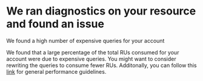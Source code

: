 <properties
	pageTitle="Expensive queries RCA"
	description="RCA - expensive query operations on collection"
	infoBubbleText="The cosmosdb account has expensive query operations."
	service="microsoft.documentdb"
	resource="databaseAccounts"
	authors="bharathb"
	displayOrder=""
	articleId="query_86D7D1E8-4CEF-40D5-AB7F-B16304CDB097"
  diagnosticScenario="MachineKeyUpdates"
	selfHelpType="rca"
	supportTopicIds=""
	resourceTags=""
	productPesIds="15585"
	cloudEnvironments="public"
/>
# We ran diagnostics on your resource and found an issue
<!--issueDescription-->
We found a high number of expensive queries for your account
<!--/issueDescription-->
We found that a large percentage of the total RUs consumed for your account were due to expensive queries. You might want to consider rewriting the queries to consume fewer RUs. Additonally, you can follow this [link](https://docs.microsoft.com/en-us/azure/cosmos-db/performance-tips) for general performance guidelines.
